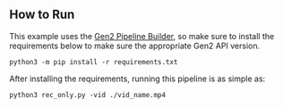 ## How to Run

This example uses the [Gen2 Pipeline Builder](https://github.com/luxonis/depthai/issues/136), so make sure to install the requirements below to make sure the appropriate Gen2 API version.

`python3 -m pip install -r requirements.txt`

After installing the requirements, running this pipeline is as simple as:

`python3 rec_only.py -vid ./vid_name.mp4 `
